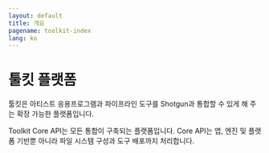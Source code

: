 ```yaml
---
layout: default
title: 개요
pagename: toolkit-index
lang: ko
---
```


# 툴킷 플랫폼

툴킷은 아티스트 응용프로그램과 파이프라인 도구를 Shotgun과 통합할 수 있게 해 주는 확장 가능한 플랫폼입니다.

Toolkit Core API는 모든 통합이 구축되는 플랫폼입니다. Core API는 앱, 엔진 및 플랫폼 기반뿐 아니라 파일 시스템 구성과 도구 배포까지 처리합니다.

